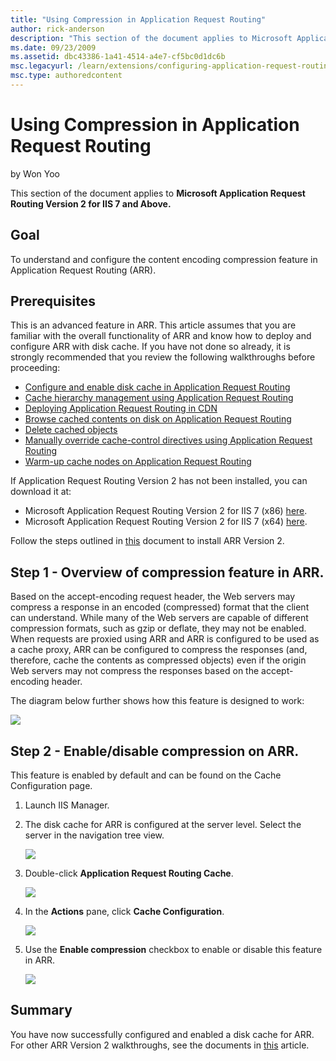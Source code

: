 ```yaml
---
title: "Using Compression in Application Request Routing"
author: rick-anderson
description: "This section of the document applies to Microsoft Application Request Routing Version 2 for IIS 7 and Above. Goal To understand and configure the content enc..."
ms.date: 09/23/2009
ms.assetid: dbc43386-1a41-4514-a4e7-cf5bc0d1dc6b
msc.legacyurl: /learn/extensions/configuring-application-request-routing-arr/using-compression-in-application-request-routing
msc.type: authoredcontent
---
```

Using Compression in Application Request Routing
====================
by Won Yoo

This section of the document applies to **Microsoft Application Request Routing Version 2 for IIS 7 and Above.**

## Goal

To understand and configure the content encoding compression feature in Application Request Routing (ARR).

## Prerequisites

This is an advanced feature in ARR. This article assumes that you are familiar with the overall functionality of ARR and know how to deploy and configure ARR with disk cache. If you have not done so already, it is strongly recommended that you review the following walkthroughs before proceeding:

- [Configure and enable disk cache in Application Request Routing](configure-and-enable-disk-cache-in-application-request-routing.md)
- [Cache hierarchy management using Application Request Routing](cache-hierarchy-management-using-application-request-routing.md)
- [Deploying Application Request Routing in CDN](../installing-application-request-routing-arr/deploying-application-request-routing-in-cdn.md)
- [Browse cached contents on disk on Application Request Routing](browse-cached-contents-on-disk-on-application-request-routing.md)
- [Delete cached objects](delete-cached-objects.md)
- [Manually override cache-control directives using Application Request Routing](manually-override-cache-control-directives-using-application-request-routing.md)
- [Warm-up cache nodes on Application Request Routing](warm-up-cache-nodes-on-application-request-routing.md)

If Application Request Routing Version 2 has not been installed, you can download it at:

- Microsoft Application Request Routing Version 2 for IIS 7 (x86) [here](https://download.microsoft.com/download/4/D/F/4DFDA851-515F-474E-BA7A-5802B3C95101/ARRv2_setup_x86.EXE).
- Microsoft Application Request Routing Version 2 for IIS 7 (x64) [here](https://download.microsoft.com/download/3/4/1/3415F3F9-5698-44FE-A072-D4AF09728390/ARRv2_setup_x64.EXE).

Follow the steps outlined in [this](../installing-application-request-routing-arr/install-application-request-routing-version-2.md) document to install ARR Version 2.

## Step 1 - Overview of compression feature in ARR.

Based on the accept-encoding request header, the Web servers may compress a response in an encoded (compressed) format that the client can understand. While many of the Web servers are capable of different compression formats, such as gzip or deflate, they may not be enabled. When requests are proxied using ARR and ARR is configured to be used as a cache proxy, ARR can be configured to compress the responses (and, therefore, cache the contents as compressed objects) even if the origin Web servers may not compress the responses based on the accept-encoding header.

The diagram below further shows how this feature is designed to work:

[![](using-compression-in-application-request-routing/_static/image2.jpg)](using-compression-in-application-request-routing/_static/image1.jpg)

## 

## Step 2 - Enable/disable compression on ARR.

This feature is enabled by default and can be found on the Cache Configuration page.

1. Launch IIS Manager.
2. The disk cache for ARR is configured at the server level. Select the server in the navigation tree view.

    ![](using-compression-in-application-request-routing/_static/image3.jpg)
3. Double-click **Application Request Routing Cache**.

    [![](using-compression-in-application-request-routing/_static/image5.jpg)](using-compression-in-application-request-routing/_static/image4.jpg)
4. In the **Actions** pane, click **Cache Configuration**.

    [![](using-compression-in-application-request-routing/_static/image7.jpg)](using-compression-in-application-request-routing/_static/image6.jpg)
5. Use the **Enable compression** checkbox to enable or disable this feature in ARR.

    [![](using-compression-in-application-request-routing/_static/image9.jpg)](using-compression-in-application-request-routing/_static/image8.jpg)

## Summary

You have now successfully configured and enabled a disk cache for ARR. For other ARR Version 2 walkthroughs, see the documents in [this](../planning-for-arr/application-request-routing-version-2-overview.md) article.